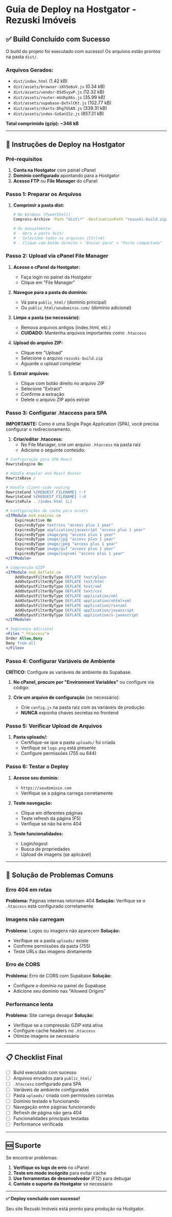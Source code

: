 # Guia de Deploy na Hostgator - Rezuski Imóveis

## ✅ Build Concluído com Sucesso

O build do projeto foi executado com sucesso! Os arquivos estão prontos na pasta `dist/`.

### Arquivos Gerados:
- `dist/index.html` (1.42 kB)
- `dist/assets/browser-iKh5e6uV.js` (0.34 kB)
- `dist/assets/vendor-D5d5vywP.js` (12.32 kB)
- `dist/assets/router-mkUhpX6s.js` (35.99 kB)
- `dist/assets/supabase-QxYxlCKt.js` (102.77 kB)
- `dist/assets/charts-Dhg7USA9.js` (339.31 kB)
- `dist/assets/index-Gz6anISz.js` (857.31 kB)

**Total comprimido (gzip): ~346 kB**

---

## 🚀 Instruções de Deploy na Hostgator

### Pré-requisitos
1. **Conta na Hostgator** com painel cPanel
2. **Domínio configurado** apontando para a Hostgator
3. **Acesso FTP** ou **File Manager** do cPanel

### Passo 1: Preparar os Arquivos

1. **Comprimir a pasta dist:**
   ```bash
   # No Windows (PowerShell)
   Compress-Archive -Path "dist\*" -DestinationPath "rezuski-build.zip"
   
   # Ou manualmente:
   # - Abra a pasta dist/
   # - Selecione todos os arquivos (Ctrl+A)
   # - Clique com botão direito > "Enviar para" > "Pasta compactada"
   ```

### Passo 2: Upload via cPanel File Manager

1. **Acesse o cPanel da Hostgator:**
   - Faça login no painel da Hostgator
   - Clique em "File Manager"

2. **Navegue para a pasta do domínio:**
   - Vá para `public_html/` (domínio principal)
   - Ou `public_html/seudominio.com/` (domínio adicional)

3. **Limpe a pasta (se necessário):**
   - Remova arquivos antigos (index.html, etc.)
   - **CUIDADO:** Mantenha arquivos importantes como `.htaccess`

4. **Upload do arquivo ZIP:**
   - Clique em "Upload"
   - Selecione o arquivo `rezuski-build.zip`
   - Aguarde o upload completar

5. **Extrair arquivos:**
   - Clique com botão direito no arquivo ZIP
   - Selecione "Extract"
   - Confirme a extração
   - Delete o arquivo ZIP após extrair

### Passo 3: Configurar .htaccess para SPA

**IMPORTANTE:** Como é uma Single Page Application (SPA), você precisa configurar o redirecionamento.

1. **Criar/editar .htaccess:**
   - No File Manager, crie um arquivo `.htaccess` na pasta raiz
   - Adicione o seguinte conteúdo:

```apache
# Configuração para SPA React
RewriteEngine On

# Handle Angular and React Router
RewriteBase /

# Handle client-side routing
RewriteCond %{REQUEST_FILENAME} !-f
RewriteCond %{REQUEST_FILENAME} !-d
RewriteRule . /index.html [L]

# Configurações de cache para assets
<IfModule mod_expires.c>
    ExpiresActive On
    ExpiresByType text/css "access plus 1 year"
    ExpiresByType application/javascript "access plus 1 year"
    ExpiresByType image/png "access plus 1 year"
    ExpiresByType image/jpg "access plus 1 year"
    ExpiresByType image/jpeg "access plus 1 year"
    ExpiresByType image/gif "access plus 1 year"
    ExpiresByType image/svg+xml "access plus 1 year"
</IfModule>

# Compressão GZIP
<IfModule mod_deflate.c>
    AddOutputFilterByType DEFLATE text/plain
    AddOutputFilterByType DEFLATE text/html
    AddOutputFilterByType DEFLATE text/xml
    AddOutputFilterByType DEFLATE text/css
    AddOutputFilterByType DEFLATE application/xml
    AddOutputFilterByType DEFLATE application/xhtml+xml
    AddOutputFilterByType DEFLATE application/rss+xml
    AddOutputFilterByType DEFLATE application/javascript
    AddOutputFilterByType DEFLATE application/x-javascript
</IfModule>

# Segurança adicional
<Files ".htaccess">
Order Allow,Deny
Deny from all
</Files>
```

### Passo 4: Configurar Variáveis de Ambiente

**CRÍTICO:** Configure as variáveis de ambiente do Supabase.

1. **No cPanel, procure por "Environment Variables"** ou configure via código:

2. **Crie um arquivo de configuração** (se necessário):
   - Crie `config.js` na pasta raiz com as variáveis de produção
   - **NUNCA** exponha chaves secretas no frontend

### Passo 5: Verificar Upload de Arquivos

1. **Pasta uploads/:**
   - Certifique-se que a pasta `uploads/` foi criada
   - Verifique se `logo.png` está presente
   - Configure permissões (755 ou 644)

### Passo 6: Testar o Deploy

1. **Acesse seu domínio:**
   - `https://seudominio.com`
   - Verifique se a página carrega corretamente

2. **Teste navegação:**
   - Clique em diferentes páginas
   - Teste refresh da página (F5)
   - Verifique se não há erro 404

3. **Teste funcionalidades:**
   - Login/logout
   - Busca de propriedades
   - Upload de imagens (se aplicável)

---

## 🔧 Solução de Problemas Comuns

### Erro 404 em rotas
**Problema:** Páginas internas retornam 404
**Solução:** Verifique se o `.htaccess` está configurado corretamente

### Imagens não carregam
**Problema:** Logos ou imagens não aparecem
**Solução:** 
- Verifique se a pasta `uploads/` existe
- Confirme permissões da pasta (755)
- Teste URLs das imagens diretamente

### Erro de CORS
**Problema:** Erro de CORS com Supabase
**Solução:**
- Configure o domínio no painel do Supabase
- Adicione seu domínio nas "Allowed Origins"

### Performance lenta
**Problema:** Site carrega devagar
**Solução:**
- Verifique se a compressão GZIP está ativa
- Configure cache headers no `.htaccess`
- Otimize imagens se necessário

---

## 📋 Checklist Final

- [ ] Build executado com sucesso
- [ ] Arquivos enviados para `public_html/`
- [ ] `.htaccess` configurado para SPA
- [ ] Variáveis de ambiente configuradas
- [ ] Pasta `uploads/` criada com permissões corretas
- [ ] Domínio testado e funcionando
- [ ] Navegação entre páginas funcionando
- [ ] Refresh de página não gera 404
- [ ] Funcionalidades principais testadas
- [ ] Performance verificada

---

## 🆘 Suporte

Se encontrar problemas:
1. **Verifique os logs de erro** no cPanel
2. **Teste em modo incógnito** para evitar cache
3. **Use ferramentas de desenvolvedor** (F12) para debugar
4. **Contate o suporte da Hostgator** se necessário

---

**✅ Deploy concluído com sucesso!**

Seu site Rezuski Imóveis está pronto para produção na Hostgator.